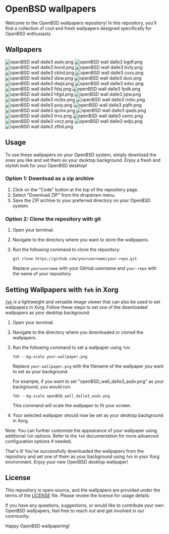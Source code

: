 # OpenBSD wallpapers

Welcome to the OpenBSD wallpapers repository! In this repository, you'll find a collection of cool and fresh wallpapers designed specifically for OpenBSD enthusiasts.

## Wallpapers

![openBSD wall dalle3 asdv.png](dall-e3/openBSD_wall_dalle3_asdv.png)
![openBSD wall dalle3 bgdf.png](dall-e3/openBSD_wall_dalle3_bgdf.png)
![openBSD wall dalle3 bvnd.png](dall-e3/openBSD_wall_dalle3_bvnd.png)
![openBSD wall dalle3 bvty.png](dall-e3/openBSD_wall_dalle3_bvty.png)
![openBSD wall dalle3 cbhd.png](dall-e3/openBSD_wall_dalle3_cbhd.png)
![openBSD wall dalle3 cxxs.png](dall-e3/openBSD_wall_dalle3_cxxs.png)
![openBSD wall dalle3 dsiw.png](dall-e3/openBSD_wall_dalle3_dsiw.png)
![openBSD wall dalle3 duvi.png](dall-e3/openBSD_wall_dalle3_duvi.png)
![openBSD wall dalle3 dwjd.png](dall-e3/openBSD_wall_dalle3_dwjd.png)
![openBSD wall dalle3 edsc.png](dall-e3/openBSD_wall_dalle3_edsc.png)
![openBSD wall dalle3 fdsj.png](dall-e3/openBSD_wall_dalle3_fdsj.png)
![openBSD wall dalle3 fpdk.png](dall-e3/openBSD_wall_dalle3_fpdk.png)
![openBSD wall dalle3 hfgd.png](dall-e3/openBSD_wall_dalle3_hfgd.png)
![openBSD wall dalle3 jqiw.png](dall-e3/openBSD_wall_dalle3_jqiw.png)
![openBSD wall dalle3 mcbx.png](dall-e3/openBSD_wall_dalle3_mcbx.png)
![openBSD wall dalle3 nvbc.png](dall-e3/openBSD_wall_dalle3_nvbc.png)
![openBSD wall dalle3 poiy.png](dall-e3/openBSD_wall_dalle3_poiy.png)
![openBSD wall dalle3 pqfh.png](dall-e3/openBSD_wall_dalle3_pqfh.png)
![openBSD wall dalle3 qcmx.png](dall-e3/openBSD_wall_dalle3_qcmx.png)
![openBSD wall dalle3 qwds.png](dall-e3/openBSD_wall_dalle3_qwds.png)
![openBSD wall dalle3 trvx.png](dall-e3/openBSD_wall_dalle3_trvx.png)
![openBSD wall dalle3 uvmc.png](dall-e3/openBSD_wall_dalle3_uvmc.png)
![openBSD wall dalle3 vxcz.png](dall-e3/openBSD_wall_dalle3_vxcz.png)
![openBSD wall dalle3 wdjs.png](dall-e3/openBSD_wall_dalle3_wdjs.png)
![openBSD wall dalle3 zfhd.png](dall-e3/openBSD_wall_dalle3_zfhd.png)

## Usage

To use these wallpapers on your OpenBSD system, simply download the ones you like and set them as your desktop background. Enjoy a fresh and stylish look for your OpenBSD desktop!

### Option 1: Download as a zip archive

1. Click on the "Code" button at the top of the repository page.
2. Select "Download ZIP" from the dropdown menu.
3. Save the ZIP archive to your preferred directory on your OpenBSD system.

### Option 2: Clone the repository with git

1. Open your terminal.
2. Navigate to the directory where you want to store the wallpapers.
3. Run the following command to clone the repository:

   ```shell
   git clone https://github.com/yourusername/your-repo.git
   ```

   Replace `yourusername` with your GitHub username and `your-repo` with the name of your repository.

## Setting Wallpapers with `feh` in Xorg

[`feh`](https://feh.finalrewind.org/) is a lightweight and versatile image viewer that can also be used to set wallpapers in Xorg. Follow these steps to set one of the downloaded wallpapers as your desktop background:

1. Open your terminal.

2. Navigate to the directory where you downloaded or cloned the wallpapers.

3. Run the following command to set a wallpaper using `feh`:

   ```shell
   feh --bg-scale your-wallpaper.png
   ```

   Replace `your-wallpaper.png` with the filename of the wallpaper you want to set as your background.

   For example, if you want to set "openBSD_wall_dalle3_asdv.png" as your background, you would run:

   ```shell
   feh --bg-scale openBSD_wall_dalle3_asdv.png
   ```

   This command will scale the wallpaper to fit your screen.

4. Your selected wallpaper should now be set as your desktop background in Xorg.

Note: You can further customize the appearance of your wallpaper using additional `feh` options. Refer to the `feh` documentation for more advanced configuration options if needed.

That's it! You've successfully downloaded the wallpapers from the repository and set one of them as your background using `feh` in your Xorg environment. Enjoy your new OpenBSD desktop wallpaper!

## License

This repository is open-source, and the wallpapers are provided under the terms of the [LICENSE](LICENSE) file. Please review the license for usage details.

If you have any questions, suggestions, or would like to contribute your own OpenBSD wallpapers, feel free to reach out and get involved in our community.

Happy OpenBSD wallpapering!

